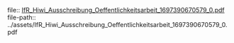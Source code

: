 file:: [IfR_Hiwi_Ausschreibung_Oeffentlichkeitsarbeit_1697390670579_0.pdf](../assets/IfR_Hiwi_Ausschreibung_Oeffentlichkeitsarbeit_1697390670579_0.pdf)
file-path:: ../assets/IfR_Hiwi_Ausschreibung_Oeffentlichkeitsarbeit_1697390670579_0.pdf
